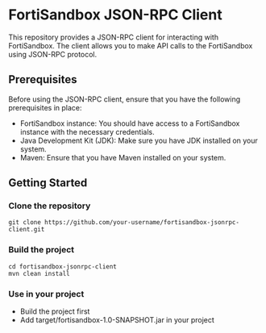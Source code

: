 # FortiSandbox JSON-RPC Client

This repository provides a JSON-RPC client for interacting with FortiSandbox. The client allows you to make API calls to the FortiSandbox using JSON-RPC protocol.

## Prerequisites

Before using the JSON-RPC client, ensure that you have the following prerequisites in place:

- FortiSandbox instance: You should have access to a FortiSandbox instance with the necessary credentials.
- Java Development Kit (JDK): Make sure you have JDK installed on your system.
- Maven: Ensure that you have Maven installed on your system.

## Getting Started

### Clone the repository

```shell
git clone https://github.com/your-username/fortisandbox-jsonrpc-client.git
```

### Build the project

```shell
cd fortisandbox-jsonrpc-client
mvn clean install
```

### Use in your project

- Build the project first
- Add target/fortisandbox-1.0-SNAPSHOT.jar in your project
